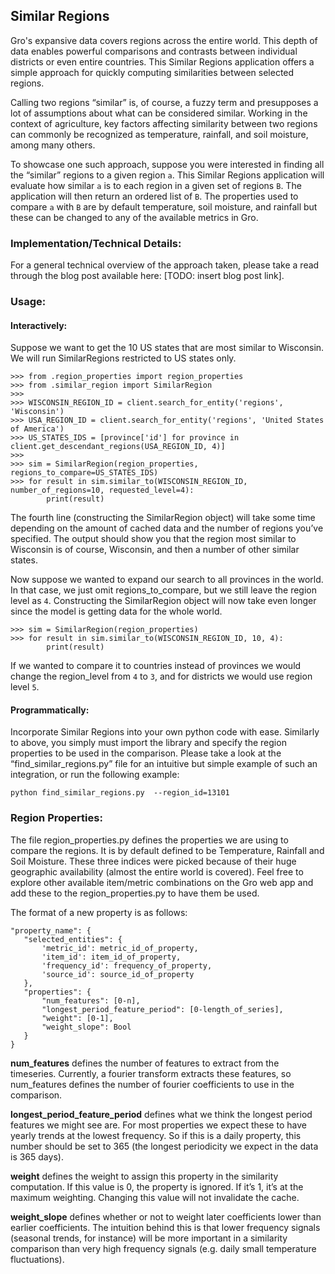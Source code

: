 ## Similar Regions

Gro's expansive data covers regions across the entire world. This depth of data enables powerful comparisons and contrasts between individual districts or even entire countries. This Similar Regions application offers a simple approach for quickly computing similarities between selected regions.

Calling two regions “similar” is, of course, a fuzzy term and presupposes a lot of assumptions about what can be considered similar. Working in the context of agriculture, key factors affecting similarity between two regions can commonly be recognized as temperature, rainfall, and soil moisture, among many others.

To showcase one such approach, suppose you were interested in finding all the “similar” regions to a given region `a`. This Similar Regions application will evaluate how similar `a` is to each region in a given set of regions `B`. The application will then return an ordered list of `B`. The properties used to compare `a` with `B` are by default temperature, soil moisture, and rainfall but these can be changed to any of the available metrics in Gro.

### Implementation/Technical Details:

For a general technical overview of the approach taken, please take a read through the blog post available here: [TODO: insert blog post link]. 

### Usage:

#### Interactively:

Suppose we want to get the 10 US states that are most similar to Wisconsin.  We will run SimilarRegions restricted to US states only. 

```
>>> from .region_properties import region_properties
>>> from .similar_region import SimilarRegion
>>>
>>> WISCONSIN_REGION_ID = client.search_for_entity('regions', 'Wisconsin')
>>> USA_REGION_ID = client.search_for_entity('regions', 'United States of America')
>>> US_STATES_IDS = [province['id'] for province in client.get_descendant_regions(USA_REGION_ID, 4)]
>>>
>>> sim = SimilarRegion(region_properties, regions_to_compare=US_STATES_IDS)
>>> for result in sim.similar_to(WISCONSIN_REGION_ID, number_of_regions=10, requested_level=4):
        print(result)
```

The fourth line (constructing the SimilarRegion object) will take some time depending on the amount of cached data and the number of regions you’ve specified. The output should show you that the region most similar to Wisconsin is of course, Wisconsin, and then a number of other similar states. 

Now suppose we wanted to expand our search to all provinces in the world. In that case, we just omit regions_to_compare, but we still leave the region level as `4`.  Constructing the SimilarRegion object will now take even longer since the model is getting data for the whole world.  

```
>>> sim = SimilarRegion(region_properties)
>>> for result in sim.similar_to(WISCONSIN_REGION_ID, 10, 4):
        print(result)
```

If we wanted to compare it to countries instead of provinces we would change the region_level from `4` to `3`, and for  districts we would use region level `5`. 

#### Programmatically:

Incorporate Similar Regions into your own python code with ease. Similarly to above, you simply must import the library and specify the region properties to be used in the comparison. Please take a look at the “find_similar_regions.py” file for an intuitive but simple example of such an integration, or run the following example:

`python find_similar_regions.py  --region_id=13101`

### Region Properties:

The file region_properties.py defines the properties we are using to compare the regions. It is by default defined to be Temperature, Rainfall and Soil Moisture. These three indices were picked because of their huge geographic availability (almost the entire world is covered). Feel free to explore other available item/metric combinations on the Gro web app and add these to the region_properties.py to have them be used. 

The format of a new property is as follows:

```
"property_name": {
   "selected_entities": {
       'metric_id': metric_id_of_property,
       'item_id': item_id_of_property,
       'frequency_id': frequency_of_property,
       'source_id': source_id_of_property
   },
   "properties": {
       "num_features": [0-n],
       "longest_period_feature_period": [0-length_of_series],
       "weight": [0-1],
       "weight_slope": Bool
   }
}
```

**num_features** defines the number of features to extract from the timeseries. Currently, a fourier transform extracts these features, so num_features defines the number of fourier coefficients to use in the comparison.

**longest_period_feature_period** defines what we think the longest period features we might see are. For most properties we expect these to have yearly trends at the lowest frequency. So if this is a daily property, this number should be set to 365 (the longest periodicity we expect in the data is 365 days).

**weight** defines the weight to assign this property in the similarity computation. If this value is 0, the property is ignored. If it’s 1, it’s at the maximum weighting. Changing this value will not invalidate the cache. 

**weight_slope** defines whether or not to weight later coefficients lower than earlier coefficients. The intuition behind this is that lower frequency signals (seasonal trends, for instance) will be more important in a similarity comparison than very high frequency signals (e.g. daily small temperature fluctuations). 
